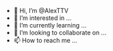 - 👋 Hi, I’m @AlexTTV
- 👀 I’m interested in ...
- 🌱 I’m currently learning ...
- 💞️ I’m looking to collaborate on ...
- 📫 How to reach me ...

<!---
AlexTTV/AlexTTV is a ✨ special ✨ repository because its `README.md` (this file) appears on your GitHub profile.
You can click the Preview link to take a look at your changes.
--->
